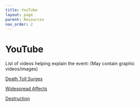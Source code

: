 ```yaml
---
title: YouTube
layout: page
parent: Resources
nav_order: 2
---
```


# YouTube

List of videos helping explain the event:
(May contain graphic videos/images)

[Death Toll Surges](https://www.youtube.com/watch?v=zKGmCy_OUgI)

[Widespread Affects](https://www.youtube.com/watch?v=3EKpuVedMO0)

[Destruction](https://www.youtube.com/watch?v=JYm-GatZwxA)
